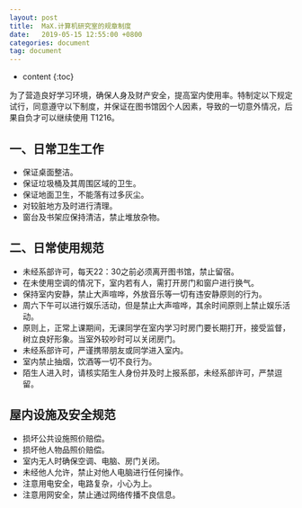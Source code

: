 ```yaml
---
layout: post
title:  MaX.计算机研究室的规章制度
date:   2019-05-15 12:55:00 +0800
categories: document
tag: document
---
```


* content
{:toc}

为了营造良好学习环境，确保人身及财产安全，提高室内使用率。特制定以下规定试行，同意遵守以下制度，并保证在图书馆因个人因素，导致的一切意外情况，后果自负才可以继续使用 T1216。

## 一、日常卫生工作
+ 保证桌面整洁。
+ 保证垃圾桶及其周围区域的卫生。
+ 保证地面卫生，不能落有过多灰尘。
+ 对较脏地方及时进行清理。
+ 窗台及书架应保持清洁，禁止堆放杂物。

## 二、日常使用规范
+ 未经系部许可，每天22：30之前必须离开图书馆，禁止留宿。
+ 在未使用空调的情况下，室内若有人，需打开房门和窗户进行换气。
+ 保持室内安静，禁止大声喧哗，外放音乐等一切有违安静原则的行为。
+ 周六下午可以进行娱乐活动，但是禁止大声喧哗，其余时间原则上禁止娱乐活动。
+ 原则上，正常上课期间，无课同学在室内学习时房门要长期打开，接受监督，树立良好形象。当室外较吵时可以关闭房门。
+ 未经系部许可，严谨携带朋友或同学进入室内。
+ 室内禁止抽烟，饮酒等一切不良行为。
+ 陌生人进入时，请核实陌生人身份并及时上报系部，未经系部许可，严禁逗留。

## 屋内设施及安全规范
+ 损坏公共设施照价赔偿。
+ 损坏他人物品照价赔偿。
+ 室内无人时确保空调、电脑、房门关闭。
+ 未经他人允许，禁止对他人电脑进行任何操作。
+ 注意用电安全，电路复杂，小心为上。
+ 注意用网安全，禁止通过网络传播不良信息。




